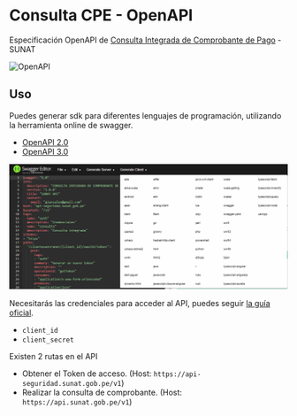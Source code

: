 # Consulta CPE - OpenAPI

Especificación OpenAPI de [Consulta Integrada de Comprobante de Pago](https://orientacion.sunat.gob.pe/images/imagenes/contenido/comprobantes/Manual-de-Consulta-Integrada-de-Comprobante-de-Pago-por-ServicioWEB.pdf) - SUNAT

<p>
  <img height="100px" src="https://static1.smartbear.co/swagger/media/assets/images/sw_ov_intro_band1_icon1.svg" alt="OpenAPI"/>
</p>

## Uso
Puedes generar sdk para diferentes lenguajes de programación, utilizando la herramienta online 
de swagger.

- [OpenAPI 2.0](https://editor.swagger.io/?url=https://raw.githubusercontent.com/thegreenter/consulta-cpe-openapi/master/swagger.yaml)
- [OpenAPI 3.0](https://editor.swagger.io/?url=https://raw.githubusercontent.com/thegreenter/consulta-cpe-openapi/master/openapi.yaml)


![Swagger gen client](https://raw.githubusercontent.com/thegreenter/consulta-cpe-openapi/master/resources/swagger-gen-client.png)

Necesitarás las credenciales para acceder al API, puedes seguir [la guía oficial](https://orientacion.sunat.gob.pe/images/imagenes/contenido/comprobantes/Manual-de-Consulta-Integrada-de-Comprobante-de-Pago-por-ServicioWEB.pdf).
- `client_id`
- `client_secret`

Existen 2 rutas en el API
- Obtener el Token de acceso. (Host: `https://api-seguridad.sunat.gob.pe/v1`)
- Realizar la consulta de comprobante. (Host: `https://api.sunat.gob.pe/v1`)